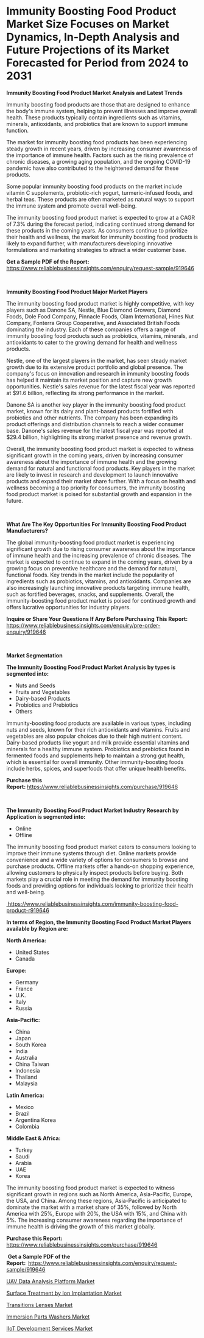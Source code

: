 <p><h1>Immunity Boosting Food Product Market Size Focuses on Market Dynamics, In-Depth Analysis and Future Projections of its Market Forecasted for Period from 2024 to 2031</h1></p><p><strong>Immunity Boosting Food Product Market Analysis and Latest Trends</strong></p>
<p><p>Immunity boosting food products are those that are designed to enhance the body's immune system, helping to prevent illnesses and improve overall health. These products typically contain ingredients such as vitamins, minerals, antioxidants, and probiotics that are known to support immune function.</p><p>The market for immunity boosting food products has been experiencing steady growth in recent years, driven by increasing consumer awareness of the importance of immune health. Factors such as the rising prevalence of chronic diseases, a growing aging population, and the ongoing COVID-19 pandemic have also contributed to the heightened demand for these products.</p><p>Some popular immunity boosting food products on the market include vitamin C supplements, probiotic-rich yogurt, turmeric-infused foods, and herbal teas. These products are often marketed as natural ways to support the immune system and promote overall well-being.</p><p>The immunity boosting food product market is expected to grow at a CAGR of 7.3% during the forecast period, indicating continued strong demand for these products in the coming years. As consumers continue to prioritize their health and wellness, the market for immunity boosting food products is likely to expand further, with manufacturers developing innovative formulations and marketing strategies to attract a wider customer base.</p></p>
<p><strong>Get a Sample PDF of the Report:&nbsp;</strong> <a href="https://www.reliablebusinessinsights.com/enquiry/request-sample/919646">https://www.reliablebusinessinsights.com/enquiry/request-sample/919646</a></p>
<p>&nbsp;</p>
<p><strong>Immunity Boosting Food Product Major Market Players</strong></p>
<p><p>The immunity boosting food product market is highly competitive, with key players such as Danone SA, Nestle, Blue Diamond Growers, Diamond Foods, Dole Food Company, Pinnacle Foods, Olam International, Hines Nut Company, Fonterra Group Cooperative, and Associated British Foods dominating the industry. Each of these companies offers a range of immunity boosting food products such as probiotics, vitamins, minerals, and antioxidants to cater to the growing demand for health and wellness products.</p><p>Nestle, one of the largest players in the market, has seen steady market growth due to its extensive product portfolio and global presence. The company's focus on innovation and research in immunity boosting foods has helped it maintain its market position and capture new growth opportunities. Nestle's sales revenue for the latest fiscal year was reported at $91.6 billion, reflecting its strong performance in the market.</p><p>Danone SA is another key player in the immunity boosting food product market, known for its dairy and plant-based products fortified with probiotics and other nutrients. The company has been expanding its product offerings and distribution channels to reach a wider consumer base. Danone's sales revenue for the latest fiscal year was reported at $29.4 billion, highlighting its strong market presence and revenue growth.</p><p>Overall, the immunity boosting food product market is expected to witness significant growth in the coming years, driven by increasing consumer awareness about the importance of immune health and the growing demand for natural and functional food products. Key players in the market are likely to invest in research and development to launch innovative products and expand their market share further. With a focus on health and wellness becoming a top priority for consumers, the immunity boosting food product market is poised for substantial growth and expansion in the future.</p></p>
<p>&nbsp;</p>
<p><strong>What Are The Key Opportunities For Immunity Boosting Food Product Manufacturers?</strong></p>
<p><p>The global immunity-boosting food product market is experiencing significant growth due to rising consumer awareness about the importance of immune health and the increasing prevalence of chronic diseases. The market is expected to continue to expand in the coming years, driven by a growing focus on preventive healthcare and the demand for natural, functional foods. Key trends in the market include the popularity of ingredients such as probiotics, vitamins, and antioxidants. Companies are also increasingly launching innovative products targeting immune health, such as fortified beverages, snacks, and supplements. Overall, the immunity-boosting food product market is poised for continued growth and offers lucrative opportunities for industry players.</p></p>
<p><strong>Inquire or Share Your Questions If Any Before Purchasing This Report:</strong> <a href="https://www.reliablebusinessinsights.com/enquiry/pre-order-enquiry/919646">https://www.reliablebusinessinsights.com/enquiry/pre-order-enquiry/919646</a></p>
<p>&nbsp;</p>
<p><strong>Market Segmentation</strong></p>
<p><strong>The Immunity Boosting Food Product Market Analysis by types is segmented into:</strong></p>
<p><ul><li>Nuts and Seeds</li><li>Fruits and Vegetables</li><li>Dairy-based Products</li><li>Probiotics and Prebiotics</li><li>Others</li></ul></p>
<p><p>Immunity-boosting food products are available in various types, including nuts and seeds, known for their rich antioxidants and vitamins. Fruits and vegetables are also popular choices due to their high nutrient content. Dairy-based products like yogurt and milk provide essential vitamins and minerals for a healthy immune system. Probiotics and prebiotics found in fermented foods and supplements help to maintain a strong gut health, which is essential for overall immunity. Other immunity-boosting foods include herbs, spices, and superfoods that offer unique health benefits.</p></p>
<p><strong>Purchase this Report:&nbsp;</strong><a href="https://www.reliablebusinessinsights.com/purchase/919646">https://www.reliablebusinessinsights.com/purchase/919646</a></p>
<p>&nbsp;</p>
<p><strong>The Immunity Boosting Food Product Market Industry Research by Application is segmented into:</strong></p>
<p><ul><li>Online</li><li>Offline</li></ul></p>
<p><p>The immunity boosting food product market caters to consumers looking to improve their immune systems through diet. Online markets provide convenience and a wide variety of options for consumers to browse and purchase products. Offline markets offer a hands-on shopping experience, allowing customers to physically inspect products before buying. Both markets play a crucial role in meeting the demand for immunity boosting foods and providing options for individuals looking to prioritize their health and well-being.</p></p>
<p><a href="https://www.reliablebusinessinsights.com/immunity-boosting-food-product-r919646">&nbsp;https://www.reliablebusinessinsights.com/immunity-boosting-food-product-r919646</a></p>
<p><strong>In terms of Region, the Immunity Boosting Food Product Market Players available by Region are:</strong></p>
<p>
    <p> <strong> North America: </strong>
        <ul>
            <li>United States</li>
            <li>Canada</li>
        </ul>
        </p> 
    <p> <strong> Europe: </strong>
        <ul>
            <li>Germany</li>
            <li>France</li>
            <li>U.K.</li>
            <li>Italy</li>
            <li>Russia</li>
        </ul>
        </p> 
    <p> <strong> Asia-Pacific: </strong>
        <ul>
            <li>China</li>
            <li>Japan</li>
            <li>South Korea</li>
            <li>India</li>
            <li>Australia</li>
            <li>China Taiwan</li>
            <li>Indonesia</li>
            <li>Thailand</li>
            <li>Malaysia</li>
        </ul>
        </p> 
    <p> <strong> Latin America: </strong>
        <ul>
            <li>Mexico</li>
            <li>Brazil</li>
            <li>Argentina Korea</li>
            <li>Colombia</li>
        </ul>
        </p> 
    <p> <strong> Middle East & Africa: </strong>
        <ul>
            <li>Turkey</li>
            <li>Saudi</li>
            <li>Arabia</li>
            <li>UAE</li>
            <li>Korea</li>
        </ul>
    </p>
    </p>
<p><p>The immunity boosting food product market is expected to witness significant growth in regions such as North America, Asia-Pacific, Europe, the USA, and China. Among these regions, Asia-Pacific is anticipated to dominate the market with a market share of 35%, followed by North America with 25%, Europe with 20%, the USA with 15%, and China with 5%. The increasing consumer awareness regarding the importance of immune health is driving the growth of this market globally.</p></p>
<p><strong>Purchase this Report: </strong><a href="https://www.reliablebusinessinsights.com/purchase/919646">https://www.reliablebusinessinsights.com/purchase/919646</a></p>
<p>&nbsp;<strong>Get a Sample PDF of the Report:&nbsp;&nbsp;</strong><a href="https://www.reliablebusinessinsights.com/enquiry/request-sample/919646">https://www.reliablebusinessinsights.com/enquiry/request-sample/919646</a></p>
<p><strong></strong></p>
<p><p><a href="https://github.com/seamusocallaghan/Market-Research-Report-List-1/blob/main/uav-data-analysis-platform-market.md">UAV Data Analysis Platform Market</a></p><p><a href="https://github.com/sydneyHaley871/Market-Research-Report-List-1/blob/main/surface-treatment-by-ion-implantation-market.md">Surface Treatment by Ion Implantation Market</a></p><p><a href="https://www.linkedin.com/pulse/transitions-lenses-market-size-share-trends-analysis-report-afsme?trackingId=%2BhYP2weRS5Sl6psO9iUpww%3D%3D">Transitions Lenses Market</a></p><p><a href="https://medium.com/@ruth.gibson8095/deep-dive-into-the-immersion-parts-washers-market-itstrends-market-segmentation-and-competitive-58df3d4103f0">Immersion Parts Washers Market</a></p><p><a href="https://github.com/graysonwolfe1913/Market-Research-Report-List-1/blob/main/iiot-development-services-market.md">IIoT Development Services Market</a></p></p>